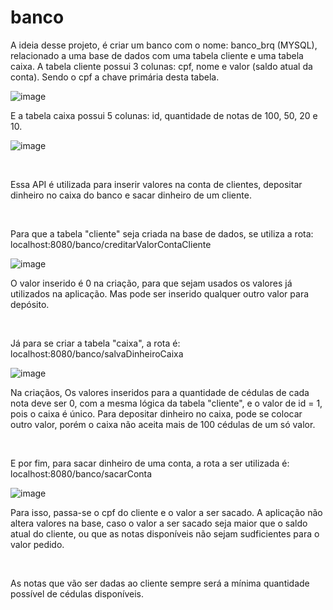 # banco

A ideia desse projeto, é criar um banco com o nome: banco_brq (MYSQL), relacionado a uma base de dados com uma tabela cliente e uma tabela caixa. 
A tabela cliente possui 3 colunas: cpf, nome e valor (saldo atual da conta). Sendo o cpf a chave primária desta tabela.


![image](https://user-images.githubusercontent.com/117181402/199253274-c93af8ee-8b34-44e1-b30b-ad6310dd6022.png)

E a tabela caixa possui 5 colunas: id, quantidade de notas de 100, 50, 20 e 10.

![image](https://user-images.githubusercontent.com/117181402/199253708-d8aa5933-de8e-4baa-b2f5-ee08d77cccce.png)

<br /> 

Essa API é utilizada para inserir valores na conta de clientes, depositar dinheiro no caixa do banco e sacar dinheiro de um cliente. 

<br />

Para que a tabela "cliente" seja criada na base de dados, se utiliza a rota: localhost:8080/banco/creditarValorContaCliente

![image](https://user-images.githubusercontent.com/117181402/199249905-a9dcadad-689c-48f7-89ab-ab19ec43c6c8.png)

O valor inserido é 0 na criação, para que sejam usados os valores já utilizados na aplicação. 
Mas pode ser inserido qualquer outro valor para depósito.


<br />

Já para se criar a tabela "caixa", a rota é: localhost:8080/banco/salvaDinheiroCaixa

![image](https://user-images.githubusercontent.com/117181402/199250708-390fa748-94da-46a5-b870-3b5e739c9b49.png)

Na criaçãos, Os valores inseridos para a quantidade de cédulas de cada nota deve ser 0, com a mesma lógica da tabela "cliente", e o valor de id = 1, pois o caixa é único.
Para depositar dinheiro no caixa, pode se colocar outro valor, porém o caixa não aceita mais de 100 cédulas de um só valor.

<br />

E por fim, para sacar dinheiro de uma conta, a rota a ser utilizada é: localhost:8080/banco/sacarConta

![image](https://user-images.githubusercontent.com/117181402/199251705-1a413496-005a-42af-b20e-82c9ba629c54.png)

Para isso, passa-se o cpf do cliente e o valor a ser sacado.
A aplicação não altera valores na base, caso o valor a ser sacado seja maior que o saldo atual do cliente, ou que as notas disponíveis não sejam sudficientes para o valor pedido. 

<br />

As notas que vão ser dadas ao cliente sempre será a mínima quantidade possível de cédulas disponíveis.


